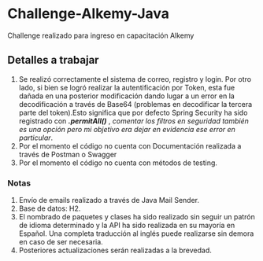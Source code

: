 # Challenge-Alkemy-Java
Challenge realizado para ingreso en capacitación Alkemy

## Detalles a trabajar
1. Se realizó correctamente el sistema de correo, registro y login. Por otro lado, si bien se logró realizar la autentificación por Token, esta fue dañada en una posterior modificación dando lugar a un error en la decodificación a través de Base64 (problemas en decodificar la tercera parte del token).Esto significa que por defecto Spring Security ha sido registrado con ***.permitAll()*** , *comentar los filtros en seguridad también es una opción pero mi objetivo era dejar en evidencia ese error en particular*.
2. Por el momento el código no cuenta con Documentación realizada a través de Postman o Swagger
3. Por el momento el código no cuenta con métodos de testing.

### Notas
1. Envío de emails realizado a través de Java Mail Sender.
2. Base de datos: H2.
3. El nombrado de paquetes y clases ha sido realizado sin seguir un patrón de idioma determinado y la API ha sido realizada en su mayoría en Español. Una completa traducción al inglés puede realizarse sin demora en caso de ser necesaria. 
4. Posteriores actualizaciones serán realizadas a la brevedad. 



